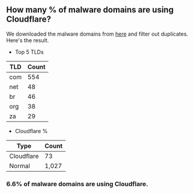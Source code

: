 ## How many % of malware domains are using Cloudflare?


We downloaded the malware domains from [here](https://urlhaus.abuse.ch) and filter out duplicates.
Here's the result.


[//]: # (start replacement)


- Top 5 TLDs

| TLD | Count |
| --- | --- |
| com | 554 |
| net | 48 |
| br | 46 |
| org | 38 |
| za | 29 |


- Cloudflare %

| Type | Count |
| --- | --- |
| Cloudflare | 73 |
| Normal | 1,027 |


### 6.6% of malware domains are using Cloudflare.